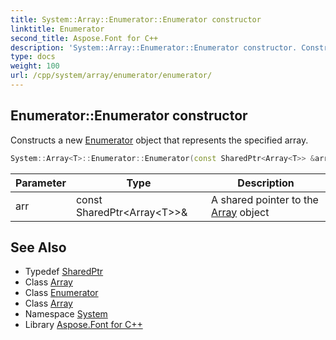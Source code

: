 ```yaml
---
title: System::Array::Enumerator::Enumerator constructor
linktitle: Enumerator
second_title: Aspose.Font for C++
description: 'System::Array::Enumerator::Enumerator constructor. Constructs a new Enumerator object that represents the specified array in C++.'
type: docs
weight: 100
url: /cpp/system/array/enumerator/enumerator/
---
```

## Enumerator::Enumerator constructor


Constructs a new [Enumerator](../) object that represents the specified array.

```cpp
System::Array<T>::Enumerator::Enumerator(const SharedPtr<Array<T>> &arr)
```


| Parameter | Type | Description |
| --- | --- | --- |
| arr | const SharedPtr\<Array\<T\>\>\& | A shared pointer to the [Array](../../) object |

## See Also

* Typedef [SharedPtr](../../../sharedptr/)
* Class [Array](../../)
* Class [Enumerator](../)
* Class [Array](../../)
* Namespace [System](../../../)
* Library [Aspose.Font for C++](../../../../)
